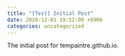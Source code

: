 ```yaml
---
title: "[Test] Initial Post"
date: 2020-12-01 19:52:00 +0900
categories: uncategorized
---
```


The initial post for tempaintre.github.io.
